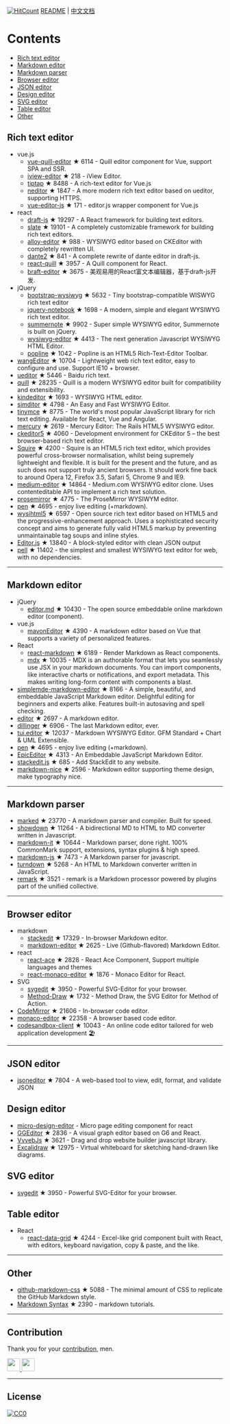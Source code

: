 [![HitCount](http://hits.dwyl.com/xjh22222228/awesome-web-editor.svg)](http://hits.dwyl.com/xjh22222228/awesome-web-editor) [README](README.md) | [中文文档](README_zh-CN.md)# Contents- [Rich text editor](#Rich-text-editor)- [Markdown editor](#Markdown-editor)- [Markdown parser](#Markdown-parser)- [Browser editor](#Browser-editor)- [JSON editor](#JSON-editor)- [Design editor](#Design-editor)- [SVG editor](#SVG-editor)- [Table editor](#Table-editor)- [Other](#Other)## Rich text editor- vue.js  - [vue-quill-editor](https://github.com/surmon-china/vue-quill-editor) ★ 6114 - Quill editor component for Vue, support SPA and SSR.  - [iview-editor](https://github.com/iview/iview-editor) ★ 218 - iView Editor.  - [tiptap](https://github.com/heyscrumpy/tiptap) ★ 8488 - A rich-text editor for Vue.js  - [neditor](https://github.com/notadd/neditor) ★ 1847 - A more modern rich text editor based on ueditor, supporting HTTPS.  - [vue-editor-js](https://github.com/ChangJoo-Park/vue-editor-js) ★ 171 - editor.js wrapper component for Vue.js- react  - [draft-js](https://github.com/facebook/draft-js) ★ 19297 - A React framework for building text editors.  - [slate](https://github.com/ianstormtaylor/slate) ★ 19101 - A completely customizable framework for building rich text editors.  - [alloy-editor](https://github.com/liferay/alloy-editor/) ★ 988 - WYSIWYG editor based on CKEditor with completely rewritten UI.  - [dante2](https://github.com/michelson/dante2) ★ 841 - A complete rewrite of dante editor in draft-js.  - [react-quill](https://github.com/zenoamaro/react-quill) ★ 3957 - A Quill component for React.  - [braft-editor](https://github.com/margox/braft-editor) ★ 3675 - 美观易用的React富文本编辑器，基于draft-js开发.- jQuery  - [bootstrap-wysiwyg](https://github.com/mindmup/bootstrap-wysiwyg/) ★ 5632 - Tiny bootstrap-compatible WISWYG rich text editor  - [jquery-notebook](https://github.com/raphaelcruzeiro/jquery-notebook) ★ 1698 - A modern, simple and elegant WYSIWYG rich text editor.  - [summernote](https://github.com/summernote/summernote) ★ 9902 - Super simple WYSIWYG editor, Summernote is built on jQuery.  - [wysiwyg-editor](https://github.com/froala/wysiwyg-editor) ★ 4413 - The next generation Javascript WYSIWYG HTML Editor.  - [popline](https://github.com/kenshin54/popline) ★ 1042 - Popline is an HTML5 Rich-Text-Editor Toolbar.- [wangEditor](https://github.com/wangeditor-team/wangEditor) ★ 10704 - Lightweight web rich text editor, easy to configure and use. Support IE10 + browser.- [ueditor](https://github.com/fex-team/ueditor) ★ 5446 - Baidu rich text.- [quill](https://github.com/quilljs/quill) ★ 28235 - Quill is a modern WYSIWYG editor built for compatibility and extensibility.- [kindeditor](https://github.com/kindsoft/kindeditor) ★ 1693 - WYSIWYG HTML editor.- [simditor](https://github.com/mycolorway/simditor) ★ 4798 - An Easy and Fast WYSIWYG Editor.- [tinymce](https://github.com/tinymce/tinymce) ★ 8775 - The world's most popular JavaScript library for rich text editing. Available for React, Vue and Angular.- [mercury](https://github.com/jejacks0n/mercury) ★ 2619 - Mercury Editor: The Rails HTML5 WYSIWYG editor.- [ckeditor5](https://github.com/ckeditor/ckeditor5) ★ 4060 - Development environment for CKEditor 5 – the best browser-based rich text editor.- [Squire](https://github.com/neilj/Squire) ★ 4200 - Squire is an HTML5 rich text editor, which provides powerful cross-browser normalisation, whilst being supremely lightweight and flexible. It is built for the present and the future, and as such does not support truly ancient browsers. It should work fine back to around Opera 12, Firefox 3.5, Safari 5, Chrome 9 and IE9.- [medium-editor](https://github.com/yabwe/medium-editor) ★ 14864 - Medium.com WYSIWYG editor clone. Uses contenteditable API to implement a rich text solution.- [prosemirror](https://github.com/ProseMirror/prosemirror) ★ 4775 - The ProseMirror WYSIWYM editor.- [pen](https://github.com/sofish/pen) ★ 4695 - enjoy live editing (+markdown).- [wysihtml5](https://github.com/xing/wysihtml5) ★ 6597 - Open source rich text editor based on HTML5 and the progressive-enhancement approach. Uses a sophisticated security concept and aims to generate fully valid HTML5 markup by preventing unmaintainable tag soups and inline styles.- [Editor.js](https://github.com/codex-team/editor.js) ★ 13840 - A block-styled editor with clean JSON output- [pell](https://github.com/jaredreich/pell) ★ 11402 - the simplest and smallest WYSIWYG text editor for web, with no dependencies.---## Markdown editor- jQuery  - [editor.md](https://github.com/pandao/editor.md) ★ 10430 - The open source embeddable online markdown editor (component).- vue.js  - [mavonEditor](https://github.com/hinesboy/mavonEditor) ★ 4390 - A markdown editor based on Vue that supports a variety of personalized features.- React  - [react-markdown](https://github.com/remarkjs/react-markdown) ★ 6189 - Render Markdown as React components.  - [mdx](https://github.com/mdx-js/mdx) ★ 10035 - MDX is an authorable format that lets you seamlessly use JSX in your markdown documents. You can import components, like interactive charts or notifications, and export metadata. This makes writing long-form content with components a blast.- [simplemde-markdown-editor](https://github.com/sparksuite/simplemde-markdown-editor) ★ 8166 -  A simple, beautiful, and embeddable JavaScript Markdown editor. Delightful editing for beginners and experts alike. Features built-in autosaving and spell checking.- [editor](https://github.com/lepture/editor) ★ 2697 - A markdown editor.- [dillinger](https://github.com/joemccann/dillinger) ★ 6906 - The last Markdown editor, ever.- [tui.editor](https://github.com/nhnent/tui.editor) ★ 12037 - Markdown WYSIWYG Editor. GFM Standard + Chart & UML Extensible.- [pen](https://github.com/sofish/pen) ★ 4695 - enjoy live editing (+markdown).- [EpicEditor](https://github.com/OscarGodson/EpicEditor) ★ 4313 - An Embeddable JavaScript Markdown Editor.- [stackedit.js](https://github.com/benweet/stackedit.js) ★ 685 - Add StackEdit to any website.- [markdown-nice](https://github.com/mdnice/markdown-nice) ★ 2596 - Markdown editor supporting theme design, make typography nice.---## Markdown parser- [marked](https://github.com/markedjs/marked) ★ 23770 - A markdown parser and compiler. Built for speed.- [showdown](https://github.com/showdownjs/showdown) ★ 11264 - A bidirectional MD to HTML to MD converter written in Javascript.- [markdown-it](https://github.com/markdown-it/markdown-it) ★ 10644 - Markdown parser, done right. 100% CommonMark support, extensions, syntax plugins & high speed.- [markdown-js](https://github.com/evilstreak/markdown-js) ★ 7473 - A Markdown parser for javascript.- [turndown](https://github.com/domchristie/turndown) ★ 5268 - An HTML to Markdown converter written in JavaScript.- [remark](https://github.com/remarkjs/remark) ★ 3521 - remark is a Markdown processor powered by plugins part of the unified collective.---## Browser editor- markdown  - [stackedit](https://github.com/benweet/stackedit) ★ 17329 - In-browser Markdown editor.  - [markdown-editor](https://github.com/jbt/markdown-editor) ★ 2625 - Live (Github-flavored) Markdown Editor.- react  - [react-ace](https://github.com/securingsincity/react-ace) ★ 2828 - React Ace Component, Support multiple languages and themes  - [react-monaco-editor](https://github.com/react-monaco-editor/react-monaco-editor) ★ 1876 - Monaco Editor for React.- SVG  - [svgedit](https://github.com/SVG-Edit/svgedit) ★ 3950 - Powerful SVG-Editor for your browser.  - [Method-Draw](https://github.com/methodofaction/Method-Draw) ★ 1732 - Method Draw, the SVG Editor for Method of Action.- [CodeMirror](https://github.com/codemirror/CodeMirror) ★ 21606 - In-browser code editor.- [monaco-editor](https://github.com/Microsoft/monaco-editor) ★ 22358 - A browser based code editor.- [codesandbox-client](https://github.com/codesandbox/codesandbox-client) ★ 10043 - An online code editor tailored for web application development 🏖️---## JSON editor- [jsoneditor](https://github.com/josdejong/jsoneditor) ★ 7804 - A web-based tool to view, edit, format, and validate JSON## Design editor- [micro-design-editor](https://github.com/xjh22222228/micro-design-editor) - Micro page editing component for react- [GGEditor](https://github.com/alibaba/GGEditor) ★ 2836 - A visual graph editor based on G6 and React.- [VvvebJs](https://github.com/givanz/VvvebJs) ★ 3621 - Drag and drop website builder javascript library.- [Excalidraw](https://github.com/excalidraw/excalidraw) ★ 12975 - Virtual whiteboard for sketching hand-drawn like diagrams.## SVG editor- [svgedit](https://github.com/SVG-Edit/svgedit) ★ 3950 - Powerful SVG-Editor for your browser.## Table editor- React  - [react-data-grid](https://github.com/adazzle/react-data-grid) ★ 4244 - Excel-like grid component built with React, with editors, keyboard navigation, copy & paste, and the like.---## Other- [github-markdown-css](https://github.com/sindresorhus/github-markdown-css) ★ 5088 - The minimal amount of CSS to replicate the GitHub Markdown style.- [Markdown Syntax](https://github.com/younghz/Markdown) ★ 2390 - markdown tutorials.---## ContributionThank you for your [contribution](https://github.com/xjh22222228/awesome-web-editor/issues), men.<a href="https://github.com/1c7/">  <img src="https://avatars1.githubusercontent.com/u/1804755?s=460&v=4" width="30px" height="30px" /></a><a href="https://github.com/ChangJoo-Park/">  <img src="https://avatars1.githubusercontent.com/u/1451365?s=460&v=4" width="30px" height="30px" /></a>---## License[![CC0](http://mirrors.creativecommons.org/presskit/buttons/88x31/svg/cc-zero.svg)](https://creativecommons.org/publicdomain/zero/1.0/)